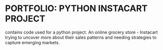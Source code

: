 # PORTFOLIO: PYTHON INSTACART PROJECT
contains code used for a python project. An online grocery store - Instacart trying to uncover more about their sales patterns
and needing strategies to capture emerging markets. 
